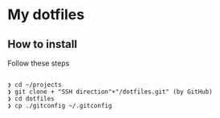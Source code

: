 # My dotfiles

## How to install

Follow these steps

```

❯ cd ~/projects
❯ git clone + "SSH direction"+"/dotfiles.git" (by GitHub)
❯ cd dotfiles
❯ cp ./gitconfig ~/.gitconfig

```
